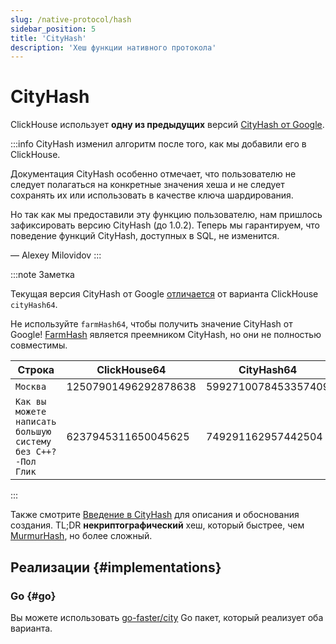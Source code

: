 ```yaml
---
slug: /native-protocol/hash
sidebar_position: 5
title: 'CityHash'
description: 'Хеш функции нативного протокола'
---
```



# CityHash

ClickHouse использует **одну из предыдущих** версий [CityHash от Google](https://github.com/google/cityhash).

:::info
CityHash изменил алгоритм после того, как мы добавили его в ClickHouse.

Документация CityHash особенно отмечает, что пользователю не следует полагаться на конкретные значения хеша и не следует сохранять их или использовать в качестве ключа шардирования.

Но так как мы предоставили эту функцию пользователю, нам пришлось зафиксировать версию CityHash (до 1.0.2). Теперь мы гарантируем, что поведение функций CityHash, доступных в SQL, не изменится.

— Alexey Milovidov
:::

:::note Заметка

Текущая версия CityHash от Google [отличается](https://github.com/ClickHouse/ClickHouse/issues/8354) от варианта ClickHouse `cityHash64`.

Не используйте `farmHash64`, чтобы получить значение CityHash от Google! [FarmHash](https://opensource.googleblog.com/2014/03/introducing-farmhash.html) является преемником CityHash, но они не полностью совместимы.

| Строка                                                     | ClickHouse64         | CityHash64          | FarmHash64           |
|------------------------------------------------------------|----------------------|---------------------|----------------------|
| `Москва`                                                  | 12507901496292878638 | 5992710078453357409 | 5992710078453357409  |
| `Как вы можете написать большую систему без C++? -Пол Глик` | 6237945311650045625  | 749291162957442504  | 11716470977470720228 |

:::

Также смотрите [Введение в CityHash](https://opensource.googleblog.com/2011/04/introducing-cityhash.html) для описания и
обоснования создания. TL;DR **некриптографический** хеш, который быстрее, чем [MurmurHash](http://en.wikipedia.org/wiki/MurmurHash), но более сложный.

## Реализации {#implementations}

### Go {#go}

Вы можете использовать [go-faster/city](https://github.com/go-faster/city) Go пакет, который реализует оба варианта.
